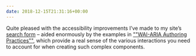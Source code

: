 ```yaml
---
date: 2018-12-15T21:31:16+00:00
---
```

Quite pleased with the accessibility improvements I’ve made to my site’s [search form](/archives/) – aided enormously by the examples in [""WAI-ARIA Authoring Practices""](https://w3c.github.io/aria-practices/#combobox), which provide a real sense of the various interactions you need to account for when creating such complex components.
